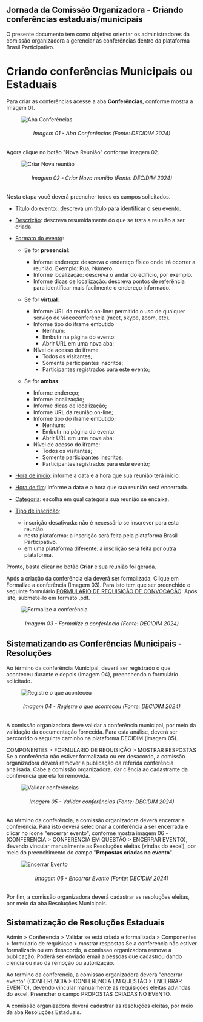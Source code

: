 ## Jornada da Comissão Organizadora - Criando conferências estaduais/municipais

O presente documento tem como objetivo orientar os administradores da comissão organizadora a gerenciar as conferências dentro da plataforma Brasil Participativo.

# Criando conferências Municipais ou Estaduais

Para criar as conferências acesse a aba **Conferências**, conforme mostra a Imagem 01.

<figure markdown>
<img src= "https://gitlab.com/lappis-unb/decidimbr/documentacao/-/raw/main/docs/assetsTutoriais/conferencias/AbaConferencia.JPG?ref_type=heads" alt=" Aba Conferências" style="float: none; margin: auto"> 
</figure> 
<p align="justify">
<h6 align = "center"> Imagem 01 - Aba Conferências (Fonte: DECIDIM 2024)</h6>
</p> 


Agora clique no botão "Nova Reunião" conforme imagem 02.
<figure markdown>
<img src= "https://gitlab.com/lappis-unb/decidimbr/documentacao/-/raw/main/docs/assetsTutoriais/conferencias/NovaConferencia.JPG?ref_type=heads" alt=" Criar Nova reunião" style="float: none; margin: auto"> 
</figure> 
<p align="justify">
<h6 align = "center"> Imagem 02 - Criar Nova reunião (Fonte: DECIDIM 2024)</h6>
</p> 


Nesta etapa você deverá preencher todos os campos solicitados.

- <u>Título do evento:</u>: descreva um título para identificar o seu evento. 

- <u>Descrição</u>: descreva resumidamente do que se trata a reunião a ser criada.

- <u>Formato do evento</u>:

    - Se for **presencial**:
        - Informe endereço: descreva o endereço físico onde irá ocorrer a reunião. Exemplo: Rua, Número.
        - Informe localização: descreva o andar do edifício, por exemplo.
        - Informe dicas de localização: descreva pontos de referência para identificar mais facilmente o endereço informado.

    - Se for **virtual**:
        - Informe URL da reunião on-line: permitido o uso de qualquer serviço de videoconferência (meet, skype, zoom, etc).
        - Informe tipo do iframe embutido
            - Nenhum:
            - Embutir na página do evento:
            - Abrir URL em uma nova aba:
        - Nível de acesso do iframe
            - Todos os visitantes;
            - Somente participantes inscritos;
            - Participantes registrados para este evento;

    - Se for **ambas**:
        - Informe endereço;
        - Informe localização;
        - Informe dicas de localização;
        - Informe URL da reunião on-line;
        - Informe tipo do iframe embutido;
            - Nenhum:
            - Embutir na página do evento:
            - Abrir URL em uma nova aba:
        - Nível de acesso do iframe:
            - Todos os visitantes;
            - Somente participantes inscritos;
            - Participantes registrados para este evento;

- <u>Hora de início</u>: informe a data e a hora que sua reunião terá início.

- <u>Hora de fim</u>: informe a data e a hora que sua reunião será encerrada.

- <u>Categoria</u>: escolha em qual categoria sua reunião se encaixa.

- <u>Tipo de inscrição</u>;
    - inscrição desativada: não é necessário se inscrever para esta reunião.
    - nesta plataforma: a inscrição será feita pela plataforma Brasil Participativo.
    - em uma plataforma diferente: a inscrição será feita por outra plataforma.

Pronto, basta clicar no botão **Criar** e sua reunião foi gerada.

Após a criação da conferência ela deverá ser formalizada. Clique em Formalize a conferência (Imagem 03). Para isto tem que ser preenchido o seguinte formulário [FORMULÁRIO DE REQUISIÇÃO DE CONVOCAÇÃO](https://docs.google.com/document/d/1Ifo5ZN16IHQQL_aLPRGY0CMcd-mpegAOvtAugR7HBK4/edit#heading=h.r2fi0waw1opj). Após isto, submete-lo em formato .pdf.


<figure markdown>
<img src= "https://gitlab.com/lappis-unb/decidimbr/documentacao/-/raw/main/docs/assetsTutoriais/conferencias/formalizeConferencia.JPG?ref_type=heads" alt=" Formalize a conferência" style="float: none; margin: auto"> 
</figure> 
<p align="justify">
<h6 align = "center"> Imagem 03 - Formalize a conferência (Fonte: DECIDIM 2024)</h6>
</p> 


## Sistematizando as Conferências Municipais - Resoluções 

Ao término da conferência Municipal, deverá ser registrado o que aconteceu durante e depois (Imagem 04), preenchendo o formulário solicitado.

<figure markdown>
<img src= "https://gitlab.com/lappis-unb/decidimbr/documentacao/-/raw/main/docs/assetsTutoriais/conferencias/RegistreAconteceu.JPG?ref_type=heads" alt="Registre o que aconteceu" style="float: none; margin: auto"> 
</figure> 
<p align="justify">
<h6 align = "center"> Imagem 04 - Registre o que aconteceu (Fonte: DECIDIM 2024)</h6>
</p> 

A comissão organizadora deve validar a conferência municipal, por meio da validação da documentação fornecida. Para esta análise, deverá ser percorrido o seguinte caminho na plataforma DECIDIM (imagem 05).

COMPONENTES > FORMULARIO DE REQUISIÇÃO > MOSTRAR RESPOSTAS
Se a conferência não estiver formalizada ou em desacordo, a comissão organizadora deverá remover a publicação da referida conferência analisada. Cabe a comissão organizadora, dar ciência ao cadastrante da conferencia que ela foi removida.

<figure markdown>
<img src= "https://gitlab.com/lappis-unb/decidimbr/documentacao/-/raw/main/docs/assetsTutoriais/conferencias/FormularioRequisicao.JPG?ref_type=heads" alt="Validar conferências" style="float: none; margin: auto"> 
</figure> 
<p align="justify">
<h6 align = "center"> Imagem 05 - Validar conferências (Fonte: DECIDIM 2024)</h6>
</p> 

Ao término da conferência, a comissão organizadora deverá encerrar a conferência. Para isto deverá selecionar a conferência a ser encerrada e clicar no ícone "encerrar evento", conforme mostra imagem 06 - (CONFERENCIA > CONFERENCIA EM QUESTÃO > ENCERRAR EVENTO), devendo vincular manualmente as Resoluções eleitas (vindas do excel), por meio do preenchimento do campo "**Propostas criadas no evento**". 

<figure markdown>
<img src= "https://gitlab.com/lappis-unb/decidimbr/documentacao/-/raw/main/docs/assetsTutoriais/conferencias/EncerrarEvento.JPG?ref_type=heads" alt="Encerrar Evento" style="float: none; margin: auto"> 
</figure> 
<p align="justify">
<h6 align = "center"> Imagem 06 - Encerrar Evento (Fonte: DECIDIM 2024)</h6>
</p> 

Por fim, a comissão organizadora deverá cadastrar as resoluções eleitas, por meio da aba Resoluções Municipais. 

## Sistematização de Resoluções Estaduais

Admin > Conferencia > Validar se está criada e formalizada > Componentes > formulario de requisicao > mostrar respostas
Se a conferencia não estiver formalizada ou em desacordo, a comissao organizadora remove a publicação. Poderá ser enviado email a pessoas que cadastrou dando ciencia ou nao da remoção ou autorização.

Ao termino da conferencia, a comissao organizadora deverá "encerrar evento" (CONFERENCIA > CONFERENCIA EM QUESTÃO > ENCERRAR EVENTO), devendo vincular manualmente as requisições eleitas advindas do excel. Preencher o campo PROPOSTAS CRIADAS NO EVENTO. 

A comissão organizadora deverá cadastrar as resoluções eleitas, por meio da aba Resoluções Estaduais.
